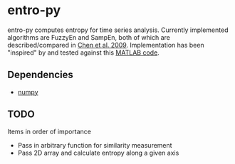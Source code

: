 entro-py
========

entro-py computes entropy for time series analysis. Currently implemented
algorithms are FuzzyEn and SampEn, both of which are described/compared in
[Chen et al. 2009][ChenEtAl-2009]. Implementation has been "inspired" by and
tested against this [MATLAB code][matlab].


Dependencies
------------

* [numpy][numpy]


TODO
----

Items in order of importance

* Pass in arbitrary function for similarity measurement
* Pass 2D array and calculate entropy along a given axis


[ChenEtAl-2009]: http://dx.doi.org/10.1016/j.medengphy.2008.04.005
[matlab]: http://www.mathworks.com/matlabcentral/fileexchange/50289-a-set-of-entropy-measures-for-temporal-series--1d-signals-
[numpy]: http://www.numpy.org/
